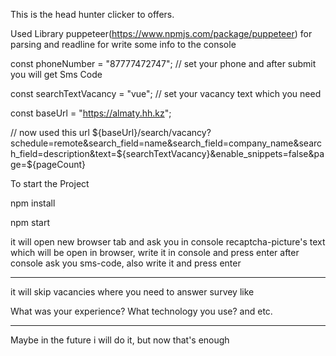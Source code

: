 This is the head hunter clicker to offers.

Used Library puppeteer(https://www.npmjs.com/package/puppeteer) for parsing and readline for write some info to the console

const phoneNumber = "87777472747";
// set your phone and after submit you will get Sms Code

const searchTextVacancy = "vue";
// set your vacancy text which you need

const baseUrl = "https://almaty.hh.kz";

// now used this url ${baseUrl}/search/vacancy?schedule=remote&search_field=name&search_field=company_name&search_field=description&text=${searchTextVacancy}&enable_snippets=false&page=${pageCount}

To start the Project

npm install

npm start

it will open new browser tab and ask you in console recaptcha-picture's text which will be open in browser, write it in console and press enter
after console ask you sms-code, also write it and press enter

---

it will skip vacancies where you need to answer survey like

What was your experience?
What technology you use?
and etc.

---

Maybe in the future i will do it, but now that's enough
